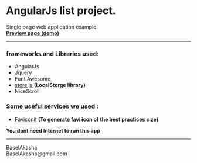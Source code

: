 # AngularJs list project. 
Single page web application example. <br>
**[Preview page (demo)](https://baselakasha.github.io/angular_List/)**
<hr>

###  frameworks and Libraries used: 
* AngularJs
* Jquery
* Font Awesome 
* [store.js](https://github.com/marcuswestin/store.js) **(LocalStorge library)**
* NiceScroll 
### Some useful services we used : 
* [Faviconit](http://faviconit.com) **(To generate favi icon of the best practices size)**

**You dont need Internet to run this app**

<hr>
BaselAkasha <br>
BaselAkasha@gmail.com

